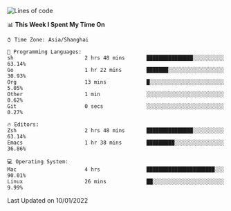 <!--START_SECTION:waka-->
![Lines of code](https://img.shields.io/badge/From%20Hello%20World%20I%27ve%20Written-22%20Thousand%20lines%20of%20code-blue)

📊 **This Week I Spent My Time On** 

```text
⌚︎ Time Zone: Asia/Shanghai

💬 Programming Languages: 
sh                       2 hrs 48 mins       ███████████████░░░░░░░░░░   63.14% 
Go                       1 hr 22 mins        ███████░░░░░░░░░░░░░░░░░░   30.93% 
Org                      13 mins             █░░░░░░░░░░░░░░░░░░░░░░░░   5.05% 
Other                    1 min               ░░░░░░░░░░░░░░░░░░░░░░░░░   0.62% 
Git                      0 secs              ░░░░░░░░░░░░░░░░░░░░░░░░░   0.27%

🔥 Editors: 
Zsh                      2 hrs 48 mins       ███████████████░░░░░░░░░░   63.14% 
Emacs                    1 hr 38 mins        █████████░░░░░░░░░░░░░░░░   36.86%

💻 Operating System: 
Mac                      4 hrs               ██████████████████████░░░   90.01% 
Linux                    26 mins             ██░░░░░░░░░░░░░░░░░░░░░░░   9.99%

```


 Last Updated on 10/01/2022
<!--END_SECTION:waka-->

